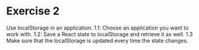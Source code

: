 # Exercise 2

Use localStorage in an application.
1.1: Choose an application you want to work with.
1.2: Save a React state to localStorage and retrieve it as well.
1.3 Make sure that the localStorage is updated every time the state changes.
